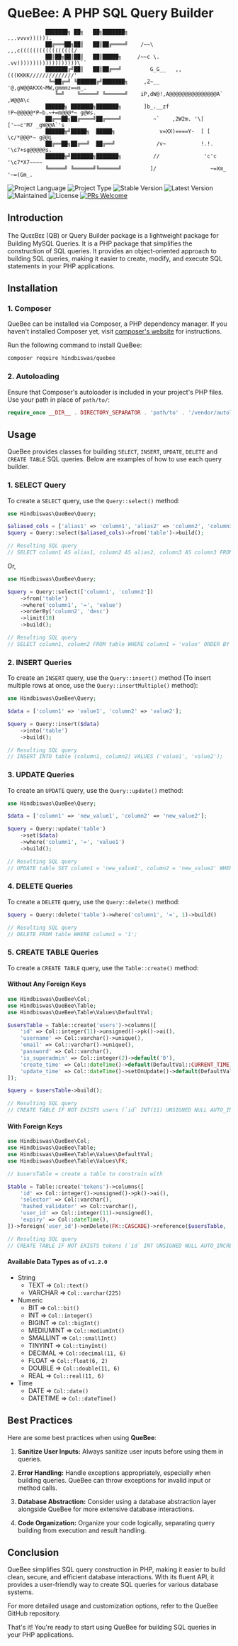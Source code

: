 # QueBee: A PHP SQL Query Builder

```
            ███████╗ ██╗   ██╗███████╗                               ...vvvv)))))).
            ██╔═══██╗██║   ██║██╔════╝    /~~\               ,,,c(((((((((((((((((/
            ██║██╗██║██║   ██║█████╗     /~~c \.         .vv)))))))))))))))))))\``
            ███████╔╝██║   ██║██╔══╝         G_G__   ,,(((KKKK//////////////'
             ╚═██╔═╝ ╚██████╔╝███████╗     ,Z~__ '@,gW@@AKXX~MW,gmmmz==m_.
               ╚═╝    ╚═════╝ ╚══════╝    iP,dW@!,A@@@@@@@@@@@@@@@A` ,W@@A\c
            ██████╗ ███████╗███████╗       ]b_.__zf !P~@@@@@*P~b.~+=m@@@*~ g@Ws.
            ██╔══██╗██╔════╝██╔════╝          ~`    ,2W2m. '\[ ['~~c'M7 _gW@@A`'s
            ██████╦╝█████╗  █████╗              v=XX)====Y-  [ [    \c/*@@@*~ g@@i
            ██╔══██╗██╔══╝  ██╔══╝             /v~           !.!.     '\c7+sg@@@@@s.
            ██████╦╝███████╗███████╗          //              'c'c       '\c7*X7~~~~
            ╚═════╝ ╚══════╝╚══════╝         ]/                 ~=Xm_       '~=(Gm_.
```

![Project Language](https://img.shields.io/static/v1?label=language&message=php&color=purple)
![Project Type](https://img.shields.io/static/v1?label=type&message=library&color=red)
![Stable Version](https://img.shields.io/static/v1?label=stable-version&message=v1.1.0&color=brightgreen)
![Latest Version](https://img.shields.io/static/v1?label=latest-version&message=v1.2.0&color=yellow)
![Maintained](https://img.shields.io/static/v1?label=maintained&message=yes&color=red)
![License](https://img.shields.io/static/v1?label=license&message=MIT&color=orange)
[![PRs Welcome](https://img.shields.io/badge/PRs-welcome-brightgreen.svg)](http://makeapullrequest.com)

## Introduction

The QᴜᴇᴇBᴇᴇ (QB) or Query Builder package is a lightweight package for Building MySQL Queries.
It is a PHP package that simplifies the construction of SQL queries. It provides an object-oriented approach to building SQL queries, making it easier to create, modify, and execute SQL statements in your PHP applications.

## Installation

### 1. Composer

QueBee can be installed via Composer, a PHP dependency manager. If you haven't installed Composer yet, visit [composer's website](https://getcomposer.org) for instructions.

Run the following command to install QueBee:

```bash
composer require hindbiswas/quebee
```

### 2. Autoloading

Ensure that Composer's autoloader is included in your project's PHP files.
Use your path in place of `path/to/`:

```php
require_once __DIR__ . DIRECTORY_SEPARATOR . 'path/to' . '/vendor/autoload.php';
```

## Usage

QueBee provides classes for building `SELECT`, `INSERT`, `UPDATE`, `DELETE`  and `CREATE TABLE` SQL queries. Below are examples of how to use each query builder.

### 1. SELECT Query

To create a `SELECT` query, use the `Query::select()` method:

```php
use Hindbiswas\QueBee\Query;

$aliased_cols = ['alias1' => 'column1', 'alias2' => 'column2', 'column3' => 'column3'];
$query = Query::select($aliased_cols)->from('table')->build();

// Resulting SQL query
// SELECT column1 AS alias1, column2 AS alias2, column3 AS column3 FROM table;
```

Or,

```php
use Hindbiswas\QueBee\Query;

$query = Query::select(['column1', 'column2'])
    ->from('table')
    ->where('column1', '=', 'value')
    ->orderBy('column2', 'desc')
    ->limit(10)
    ->build();

// Resulting SQL query
// SELECT column1, column2 FROM table WHERE column1 = 'value' ORDER BY column2 DESC LIMIT 0, 10;
```

### 2. INSERT Queries

To create an `INSERT` query, use the `Query::insert()` method (To insert multiple rows at once, use the `Query::insertMultiple()` method):

```php
use Hindbiswas\QueBee\Query;

$data = ['column1' => 'value1', 'column2' => 'value2'];

$query = Query::insert($data)
    ->into('table')
    ->build();

// Resulting SQL query
// INSERT INTO table (column1, column2) VALUES ('value1', 'value2');
```

### 3. UPDATE Queries

To create an `UPDATE` query, use the `Query::update()` method:

```php
use Hindbiswas\QueBee\Query;

$data = ['column1' => 'new_value1', 'column2' => 'new_value2'];

$query = Query::update('table')
    ->set($data)
    ->where('column1', '=', 'value1')
    ->build();

// Resulting SQL query
// UPDATE table SET column1 = 'new_value1', column2 = 'new_value2' WHERE column1 = 'value1';
```

### 4. DELETE Queries

To create a `DELETE` query, use the `Query::delete()` method:

```php
$query = Query::delete('table')->where('column1', '=', 1)->build()

// Resulting SQL query
// DELETE FROM table WHERE column1 = '1';
```

### 5. CREATE TABLE Queries

To create a `CREATE TABLE` query, use the `Table::create()` method:

#### Without Any Foreign Keys

```php
use Hindbiswas\QueBee\Col;
use Hindbiswas\QueBee\Table;
use Hindbiswas\QueBee\Table\Values\DefaultVal;

$usersTable = Table::create('users')->columns([
    'id' => Col::integer(11)->unsigned()->pk()->ai(),
    'username' => Col::varchar()->unique(),
    'email' => Col::varchar()->unique(),
    'password' => Col::varchar(),
    'is_superadmin' => Col::integer(2)->default('0'),
    'create_time' => Col::dateTime()->default(DefaultVal::CURRENT_TIME),
    'update_time' => Col::dateTime()->setOnUpdate()->default(DefaultVal::CURRENT_TIME),
]);

$query = $usersTable->build();

// Resulting SQL query
// CREATE TABLE IF NOT EXISTS users (`id` INT(11) UNSIGNED NULL AUTO_INCREMENT, `username` VARCHAR(255) NOT NULL, `email` VARCHAR(255) NOT NULL, `password` VARCHAR(255) NOT NULL, `is_superadmin` INT(2) NOT NULL DEFAULT '0', `create_time` DATETIME NOT NULL DEFAULT CURRENT_TIMESTAMP, `update_time` DATETIME on update CURRENT_TIMESTAMP NOT NULL DEFAULT CURRENT_TIMESTAMP, CONSTRAINT users_PK PRIMARY KEY (id), CONSTRAINT username_UC UNIQUE (`username`), CONSTRAINT email_UC UNIQUE (`email`)) ENGINE = InnoDB;
```

#### With Foreign Keys

```php
use Hindbiswas\QueBee\Col;
use Hindbiswas\QueBee\Table;
use Hindbiswas\QueBee\Table\Values\DefaultVal;
use Hindbiswas\QueBee\Table\Values\FK;

// $usersTable = create a table to constrain with

$table = Table::create('tokens')->columns([
    'id' => Col::integer()->unsigned()->pk()->ai(),
    'selector' => Col::varchar(),
    'hashed_validator' => Col::varchar(),
    'user_id' => Col::integer(11)->unsigned(),
    'expiry' => Col::dateTime(),
])->foreign('user_id')->onDelete(FK::CASCADE)->reference($usersTable, 'id');

// Resulting SQL query
// CREATE TABLE IF NOT EXISTS tokens (`id` INT UNSIGNED NULL AUTO_INCREMENT, `selector` VARCHAR(255) NOT NULL, `hashed_validator` VARCHAR(255) NOT NULL, `user_id` INT(11) UNSIGNED NOT NULL, `expiry` DATETIME NOT NULL, CONSTRAINT tokens_PK PRIMARY KEY (id), FOREIGN KEY (user_id) REFERENCES users(id) ON DELETE CASCADE) ENGINE = InnoDB;
```

#### Available Data Types as of `v1.2.0`

- String
  - TEXT => `Col::text()`
  - VARCHAR => `Col::varchar(225)`
- Numeric
  - BIT => `Col::bit()`
  - INT => `Col::integer()`
  - BIGINT => `Col::bigInt()`
  - MEDIUMINT => `Col::mediumInt()`
  - SMALLINT => `Col::smallInt()`
  - TINYINT => `Col::tinyInt()`
  - DECIMAL => `Col::decimal(11, 6)`
  - FLOAT => `Col::float(6, 2)`
  - DOUBLE => `Col::double(11, 6)`
  - REAL => `Col::real(11, 6)`
- Time
  - DATE => `Col::date()`
  - DATETIME => `Col::dateTime()`

## Best Practices

Here are some best practices when using **QueBee**:

1. **Sanitize User Inputs:** Always sanitize user inputs before using them in queries.

2. **Error Handling:** Handle exceptions appropriately, especially when building queries. QueBee can throw exceptions for invalid input or method calls.

3. **Database Abstraction:** Consider using a database abstraction layer alongside QueBee for more extensive database interactions.

4. **Code Organization:** Organize your code logically, separating query building from execution and result handling.

## Conclusion

QueBee simplifies SQL query construction in PHP, making it easier to build clean, secure, and efficient database interactions. With its fluent API, it provides a user-friendly way to create SQL queries for various database systems.

For more detailed usage and customization options, refer to the QueBee GitHub repository.

That's it! You're ready to start using QueBee for building SQL queries in your PHP applications.
